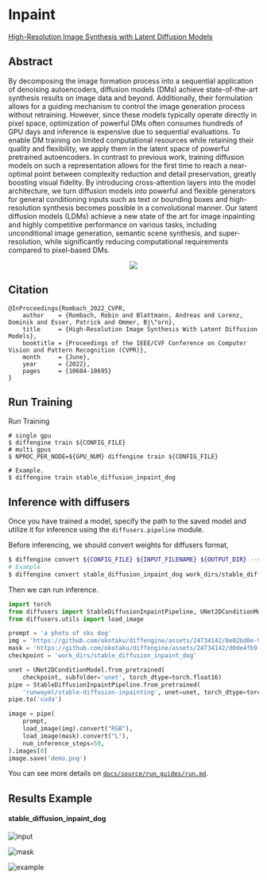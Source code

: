 # Inpaint

[High-Resolution Image Synthesis with Latent Diffusion Models](https://arxiv.org/abs/2112.10752)

## Abstract

By decomposing the image formation process into a sequential application of denoising autoencoders, diffusion models (DMs) achieve state-of-the-art synthesis results on image data and beyond. Additionally, their formulation allows for a guiding mechanism to control the image generation process without retraining. However, since these models typically operate directly in pixel space, optimization of powerful DMs often consumes hundreds of GPU days and inference is expensive due to sequential evaluations. To enable DM training on limited computational resources while retaining their quality and flexibility, we apply them in the latent space of powerful pretrained autoencoders. In contrast to previous work, training diffusion models on such a representation allows for the first time to reach a near-optimal point between complexity reduction and detail preservation, greatly boosting visual fidelity. By introducing cross-attention layers into the model architecture, we turn diffusion models into powerful and flexible generators for general conditioning inputs such as text or bounding boxes and high-resolution synthesis becomes possible in a convolutional manner. Our latent diffusion models (LDMs) achieve a new state of the art for image inpainting and highly competitive performance on various tasks, including unconditional image generation, semantic scene synthesis, and super-resolution, while significantly reducing computational requirements compared to pixel-based DMs.

<div align=center>
<img src="https://github.com/okotaku/diffengine/assets/24734142/d874dc07-af7b-4a88-9629-f3be7c1d2d60"/>
</div>

## Citation

```
@InProceedings{Rombach_2022_CVPR,
    author    = {Rombach, Robin and Blattmann, Andreas and Lorenz, Dominik and Esser, Patrick and Ommer, Bj\"orn},
    title     = {High-Resolution Image Synthesis With Latent Diffusion Models},
    booktitle = {Proceedings of the IEEE/CVF Conference on Computer Vision and Pattern Recognition (CVPR)},
    month     = {June},
    year      = {2022},
    pages     = {10684-10695}
}
```

## Run Training

Run Training

```
# single gpu
$ diffengine train ${CONFIG_FILE}
# multi gpus
$ NPROC_PER_NODE=${GPU_NUM} diffengine train ${CONFIG_FILE}

# Example.
$ diffengine train stable_diffusion_inpaint_dog
```

## Inference with diffusers

Once you have trained a model, specify the path to the saved model and utilize it for inference using the `diffusers.pipeline` module.

Before inferencing, we should convert weights for diffusers format,

```bash
$ diffengine convert ${CONFIG_FILE} ${INPUT_FILENAME} ${OUTPUT_DIR} --save-keys ${SAVE_KEYS}
# Example
$ diffengine convert stable_diffusion_inpaint_dog work_dirs/stable_diffusion_inpaint_dog/iter_1000.pth work_dirs/stable_diffusion_inpaint_dog --save-keys unet
```

Then we can run inference.

```py
import torch
from diffusers import StableDiffusionInpaintPipeline, UNet2DConditionModel
from diffusers.utils import load_image

prompt = 'a photo of sks dog'
img = 'https://github.com/okotaku/diffengine/assets/24734142/8e02bd0e-9dcc-49b6-94b0-86ab3b40bc2b'
mask = 'https://github.com/okotaku/diffengine/assets/24734142/d0de4fb9-9183-418a-970d-582e9324f05d'
checkpoint = 'work_dirs/stable_diffusion_inpaint_dog'

unet = UNet2DConditionModel.from_pretrained(
    checkpoint, subfolder='unet', torch_dtype=torch.float16)
pipe = StableDiffusionInpaintPipeline.from_pretrained(
    'runwayml/stable-diffusion-inpainting', unet=unet, torch_dtype=torch.float16)
pipe.to('cuda')

image = pipe(
    prompt,
    load_image(img).convert("RGB"),
    load_image(mask).convert("L"),
    num_inference_steps=50,
).images[0]
image.save('demo.png')
```

You can see more details on [`docs/source/run_guides/run.md`](../../docs/source/run_guides/run.md#inference-with-diffusers).

## Results Example

#### stable_diffusion_inpaint_dog

![input](https://github.com/okotaku/diffengine/assets/24734142/8e02bd0e-9dcc-49b6-94b0-86ab3b40bc2b)

![mask](https://github.com/okotaku/diffengine/assets/24734142/d0de4fb9-9183-418a-970d-582e9324f05d)

![example](https://github.com/okotaku/diffengine/assets/24734142/f9ec820b-af75-4c74-8c0b-6558a0a19b95)
